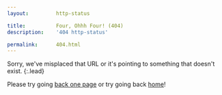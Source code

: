 ```yaml
---
layout:         http-status

title:          Four, Ohhh Four! (404)
description:    '404 http-status'

permalink:      404.html
---
```


Sorry, we&#39;ve misplaced that URL or it&#39;s pointing to something that doesn&#39;t exist.
{:.lead}

Please try going <a href="javascript:history.back()">back one page</a> or try going back [home](/)!
